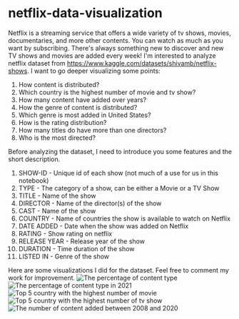 # netflix-data-visualization

Netflix is a streaming service that offers a wide variety of tv shows, movies, documentaries, and more other contents. You can watch as much as you want by subscribing. There's always something new to discover and new TV shows and movies are added every week!
I'm interested to analyze netflix dataset from https://www.kaggle.com/datasets/shivamb/netflix-shows. I want to go deeper visualizing some points:
1. How content is distributed?
2. Which country is the highest number of movie and tv show?
3. How many content have added over years?
4. How the genre of content is distributed?
5. Which genre is most added in United States?
6. How is the rating distribution?
7. How many titles do have more than one directors?
8. Who is the most directed?

Before analyzing the dataset, I need to introduce you some features and the short description.
1. SHOW-ID - Unique id of each show (not much of a use for us in this notebook)
2. TYPE - The category of a show, can be either a Movie or a TV Show
3. TITLE - Name of the show
4. DIRECTOR - Name of the director(s) of the show
5. CAST - Name of the show
6. COUNTRY - Name of countries the show is available to watch on Netflix
7. DATE ADDED - Date when the show was added on Netflix
8. RATING - Show rating on netflix
9. RELEASE YEAR - Release year of the show
10. DURATION - Time duration of the show
11. LISTED IN - Genre of the show


Here are some visualizations I did for the dataset. Feel free to comment my work for improvement.
![The percentage of content type](https://user-images.githubusercontent.com/57255039/161411414-28f78549-0389-447b-99e8-04e3a94b8883.png)
![The percentage of content type in 2021](https://user-images.githubusercontent.com/57255039/161411468-990b7938-043f-425b-9a77-fa1b3fe6d687.png)
![Top 5 country with the highest number of movie](https://user-images.githubusercontent.com/57255039/161411427-f037f2cc-a2fd-4e51-b779-88b2a6f3b8a8.png)
![Top 5 country with the highest number of tv show](https://user-images.githubusercontent.com/57255039/161411429-71cee04e-36d4-45c3-aea4-601c925741eb.png)
![The number of content added between 2008 and 2020](https://user-images.githubusercontent.com/57255039/161411435-d899ceb9-2870-4965-8ecf-fa6800526ceb.png)
